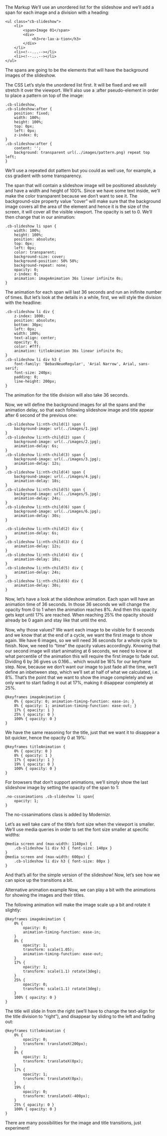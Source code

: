 The Markup
We’ll use an unordered list for the slideshow and we’ll add a span for each image and a division with a heading:
```
<ul class="cb-slideshow">
	<li>
		<span>Image 01</span>
		<div>
			<h3>re·lax·a·tion</h3>
		</div>
	</li>
	<li><!--...--></li>
	<li><!--...--></li>
</ul>
```
The spans are going to be the elements that will have the background images of the slideshow.

The CSS
Let’s style the unordered list first. It will be fixed and we will stretch it over the viewport. We’ll also use a :after pseudo-element in order to place a pattern on top of the image:
```
.cb-slideshow,
.cb-slideshow:after { 
    position: fixed;
    width: 100%;
    height: 100%;
    top: 0px;
    left: 0px;
    z-index: 0; 
}
.cb-slideshow:after { 
    content: '';
    background: transparent url(../images/pattern.png) repeat top left; 
}
```
We’ll use a repeated dot pattern but you could as well use, for example, a css gradient with some transparency.

The span that will contain a slideshow image will be positioned absolutely and have a width and height of 100%. Since we have some text inside, we’ll make the color transparent because we don’t want to see it. The background-size property value “cover” will make sure that the background image covers all the area of the element and hence it is the size of the screen, it will cover all the visible viewport. The opacity is set to 0. We’ll then change that in our animation:
```
.cb-slideshow li span { 
    width: 100%;
    height: 100%;
    position: absolute;
    top: 0px;
    left: 0px;
    color: transparent;
    background-size: cover;
    background-position: 50% 50%;
    background-repeat: none;
    opacity: 0;
    z-index: 0;
    animation: imageAnimation 36s linear infinite 0s; 
}
```
The animation for each span will last 36 seconds and run an inifinite number of times. But let’s look at the details in a while, first, we will style the division with the headline:
```
.cb-slideshow li div { 
    z-index: 1000;
    position: absolute;
    bottom: 30px;
    left: 0px;
    width: 100%;
    text-align: center;
    opacity: 0;
    color: #fff;
    animation: titleAnimation 36s linear infinite 0s; 
}
.cb-slideshow li div h3 { 
    font-family: 'BebasNeueRegular', 'Arial Narrow', Arial, sans-serif;
    font-size: 240px;
    padding: 0;
    line-height: 200px; 
}
```
The animation for the title division will also take 36 seconds.

Now, we will define the background images for all the spans and the animation delay, so that each following slideshow image and title appear after 6 second of the previous one:
```
.cb-slideshow li:nth-child(1) span { 
    background-image: url(../images/1.jpg) 
}
.cb-slideshow li:nth-child(2) span { 
    background-image: url(../images/2.jpg);
    animation-delay: 6s; 
}
.cb-slideshow li:nth-child(3) span { 
    background-image: url(../images/3.jpg);
    animation-delay: 12s; 
}
.cb-slideshow li:nth-child(4) span { 
    background-image: url(../images/4.jpg);
    animation-delay: 18s; 
}
.cb-slideshow li:nth-child(5) span { 
    background-image: url(../images/5.jpg);
    animation-delay: 24s; 
}
.cb-slideshow li:nth-child(6) span { 
    background-image: url(../images/6.jpg);
    animation-delay: 30s; 
}

.cb-slideshow li:nth-child(2) div { 
    animation-delay: 6s; 
}
.cb-slideshow li:nth-child(3) div { 
    animation-delay: 12s; 
}
.cb-slideshow li:nth-child(4) div { 
    animation-delay: 18s; 
}
.cb-slideshow li:nth-child(5) div { 
    animation-delay: 24s; 
}
.cb-slideshow li:nth-child(6) div { 
    animation-delay: 30s; 
}
```
Now, let’s have a look at the slideshow animation. Each span will have an animation time of 36 seconds. In those 36 seconds we will change the opacity from 0 to 1 when the animation reaches 8%. And then this opacity gets kept until 17% are reached. When reaching 25% the opacity should already be 0 again and stay like that until the end.

Now, why those values? We want each image to be visible for 6 seconds and we know that at the end of a cycle, we want the first image to show again. We have 6 images, so we will need 36 seconds for a whole cycle to finish. Now, we need to “time” the opacity values accordingly. Knowing that our second image will start animating at 6 seconds, we need to know at what percentile of the animation this will require the first image to fade out. Dividing 6 by 36 gives us 0.166… which would be 16% for our keyframe step. Now, because we don’t want our image to just fade all the time, we’ll define an inbetween step, which we’ll set at half of what we calculated, i.e. 8%. That’s the point that we want to show the image completely and we only want to start fading it out at 17%, making it disappear completely at 25%.
```
@keyframes imageAnimation { 
    0% { opacity: 0; animation-timing-function: ease-in; }
    8% { opacity: 1; animation-timing-function: ease-out; }
    17% { opacity: 1 }
    25% { opacity: 0 }
    100% { opacity: 0 }
}
```
We have the same reasoning for the title, just that we want it to disappear a bit quicker, hence the opacity 0 at 19%:
```
@keyframes titleAnimation { 
    0% { opacity: 0 }
    8% { opacity: 1 }
    17% { opacity: 1 }
    19% { opacity: 0 }
    100% { opacity: 0 }
}
```
For browsers that don’t support animations, we’ll simply show the last slideshow image by setting the opacity of the span to 1:
```
.no-cssanimations .cb-slideshow li span{
	opacity: 1;
}
```
The no-cssanimations class is added by Modernizr.

Let’s as well take care of the title’s font size when the viewport is smaller. We’ll use media queries in order to set the font size smaller at specific widths:
```
@media screen and (max-width: 1140px) { 
    .cb-slideshow li div h3 { font-size: 140px }
}
@media screen and (max-width: 600px) { 
    .cb-slideshow li div h3 { font-size: 80px }
}
```
And that’s all for the simple version of the slideshow! Now, let’s see how we can spice up the transitions a bit.

Alternative animation example
Now, we can play a bit with the animations for showing the images and their titles.

The following animation will make the image scale up a bit and rotate it slightly:
```
@keyframes imageAnimation { 
	0% {
	    opacity: 0;
	    animation-timing-function: ease-in;
	}
	8% {
	    opacity: 1;
	    transform: scale(1.05);
	    animation-timing-function: ease-out;
	}
	17% {
	    opacity: 1;
	    transform: scale(1.1) rotate(3deg);
	}
	25% {
	    opacity: 0;
	    transform: scale(1.1) rotate(3deg);
	}
	100% { opacity: 0 }
}
```
The title will slide in from the right (we’ll have to change the text-align for the title division to “right”), and disappear by sliding to the left and fading out:
```
@keyframes titleAnimation { 
	0% {
	    opacity: 0;
	    transform: translateX(200px);
	}
	8% {
	    opacity: 1;
	    transform: translateX(0px);
	}
	17% {
	    opacity: 1;
	    transform: translateX(0px);
	}
	19% {
	    opacity: 0;
	    transform: translateX(-400px);
	}
	25% { opacity: 0 }
	100% { opacity: 0 }
}
```
There are many possibilities for the image and title transitions, just experiment!
